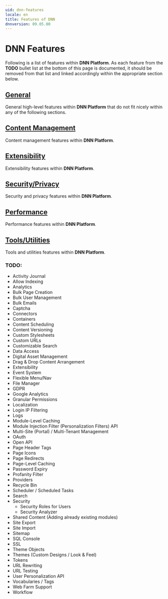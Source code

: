 ```yaml
---
uid: dnn-features
locale: en
title: Features of DNN
dnnversion: 09.05.00
---
```


# DNN Features
Following is a list of features within **DNN Platform**. As each feature from the **TODO** bullet list at the bottom of this page is documented, it should be removed from that list and linked accordingly within the appropriate section below.

## [General](xref:general)
General high-level features within **DNN Platform** that do not fit nicely within any of the following sections.

## [Content Management](xref:content-management)
Content management features within **DNN Platform**.

## [Extensibility](xref:features-extensibility)
Extensibility features within **DNN Platform**.

## [Security/Privacy](xref:features-security-privacy)
Security and privacy features within **DNN Platform**.

## [Performance](xref:features-performance)
Performance features within **DNN Platform**.

## [Tools/Utilities](xref:features-tools-utilities)
Tools and utilities features within **DNN Platform**.

### TODO:
* Activity Journal
* Allow Indexing
* Analytics
* Bulk Page Creation
* Bulk User Management
* Bulk Emails
* Captcha
* Connectors
* Containers
* Content Scheduling
* Content Versioning
* Custom Stylesheets
* Custom URLs
* Customizable Search
* Data Access
* Digital Asset Management
* Drag & Drop Content Arrangement
* Extensibility
* Event System
* Flexible Menu/Nav
* File Manager
* GDPR
* Google Analytics
* Granular Permissions
* Localization
* Login IP Filtering
* Logs
* Module-Level Caching
* Module Injection Filter (Personalization Filters) API
* Multi-Site (Portal) / Multi-Tenant Management
* OAuth
* Open API
* Page Header Tags
* Page Icons
* Page Redirects
* Page-Level Caching
* Password Expiry
* Profanity Filter
* Providers
* Recycle Bin
* Scheduler / Scheduled Tasks
* Search
* Security
  * Security Roles for Users
  * Security Analyzer
* Shared Content (Adding already existing modules)
* Site Export
* Site Import
* Sitemap
* SQL Console
* SSL
* Theme Objects
* Themes (Custom Designs / Look & Feel)
* Tokens
* URL Rewriting
* URL Testing
* User Personalization API
* Vocabularies / Tags
* Web Farm Support
* Workflow
